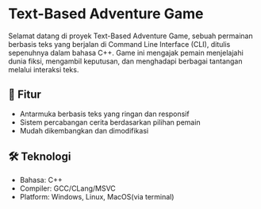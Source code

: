 # Text-Based Adventure Game

Selamat datang di proyek Text-Based Adventure Game, sebuah permainan berbasis teks yang berjalan di Command Line Interface (CLI), ditulis sepenuhnya dalam bahasa C++. Game ini mengajak pemain menjelajahi dunia fiksi, mengambil keputusan, dan menghadapi berbagai tantangan melalui interaksi teks.

## 📌 Fitur
- Antarmuka berbasis teks yang ringan dan responsif
- Sistem percabangan cerita berdasarkan pilihan pemain
- Mudah dikembangkan dan dimodifikasi

## 🛠️ Teknologi
- Bahasa: C++
- Compiler: GCC/CLang/MSVC
- Platform: Windows, Linux, MacOS(via terminal)

